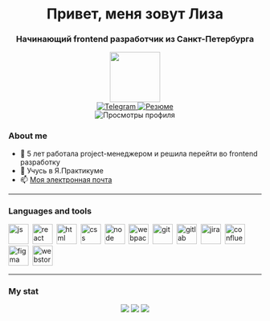 <div id="header" align="center">
	<h1>Привет, меня зовут Лиза</h1>
	<h3>Начинающий frontend разработчик из Санкт-Петербурга</h3>
  <img src="https://media.giphy.com/media/RN8FdaB6T1bkkI5n4I/giphy.gif" width="100"/>
</div>

<div id="social" align="center">
  <a href="https://t.me/liza_petkova">
    <img src="https://img.shields.io/badge/Telegram-blue?style=for-the-badge&logo=telegram&logoColor=white" alt="Telegram"/>
  </a>
  <a href="https://hh.ru/resume/059f8505ff0bcf88300039ed1f646338355a77">
    <img src="https://img.shields.io/badge/HeadHunter-red?style=for-the-badge&logo=hh&logoColor=white" alt="Резюме"/>
  </a>
</div>

<div id="counter" align="center">
  <img src="https://komarev.com/ghpvc/?username=lizapetkova&style=flat-square&color=blue" alt="Просмотры профиля"/>
</div>

### About me

- 📝 5 лет работала project-менеджером и решила перейти во frontend разработку
- 🌱 Учусь в Я.Практикуме
- 📫 [Моя электронная почта](mailto:lizapetkova@yandex.ru)

---

### Languages and tools

<img src="https://cdn.jsdelivr.net/gh/devicons/devicon/icons/javascript/javascript-original.svg" title="js" width="40" height="40"/>&nbsp;
<img src="https://cdn.jsdelivr.net/gh/devicons/devicon/icons/react/react-original.svg" title="react" width="40" height="40"/>&nbsp;
<img src="https://cdn.jsdelivr.net/gh/devicons/devicon/icons/html5/html5-original.svg" title="html" width="40" height="40"/>&nbsp;
<img src="https://cdn.jsdelivr.net/gh/devicons/devicon/icons/css3/css3-original.svg" title="css" width="40" height="40"/>&nbsp;
<img src="https://cdn.jsdelivr.net/gh/devicons/devicon/icons/nodejs/nodejs-original.svg" title="node" width="40" height="40"/>&nbsp;
<img src="https://cdn.jsdelivr.net/gh/devicons/devicon/icons/webpack/webpack-original.svg" title="webpack" width="40" height="40"/>&nbsp;
<img src="https://cdn.jsdelivr.net/gh/devicons/devicon/icons/git/git-plain.svg" title="git" width="40" height="40"/>&nbsp;
<img src="https://cdn.jsdelivr.net/gh/devicons/devicon/icons/gitlab/gitlab-original.svg" title="gitlab" width="40" height="40"/>&nbsp;
<img src="https://cdn.jsdelivr.net/gh/devicons/devicon/icons/jira/jira-original.svg" title="jira" width="40" height="40"/>&nbsp;
<img src="https://cdn.jsdelivr.net/gh/devicons/devicon/icons/confluence/confluence-original.svg" title="confluence" width="40" height="40"/>&nbsp;
<img src="https://cdn.jsdelivr.net/gh/devicons/devicon/icons/figma/figma-original.svg" title="figma" width="40" height="40"/>&nbsp;
<img src="https://cdn.jsdelivr.net/gh/devicons/devicon/icons/webstorm/webstorm-original.svg" title="webstorm" width="40" height="40"/>&nbsp;
<!--<img src="https://cdn.jsdelivr.net/gh/devicons/devicon/icons/typescript/typescript-original.svg" title="typescript" width="40" height="40"/>&nbsp;-->
<!--<img src="https://cdn.jsdelivr.net/gh/devicons/devicon/icons/redux/redux-original.svg" title="redux" width="40" height="40"/>&nbsp;-->

---    

### My stat
<div id="stat" align="center">
	<img src="https://github-profile-summary-cards.vercel.app/api/cards/profile-details?username=lizapetkova&theme=solarized"/>
	<img src="https://github-profile-summary-cards.vercel.app/api/cards/most-commit-language?username=lizapetkova&theme=solarized"/>
	<img src="https://github-profile-summary-cards.vercel.app/api/cards/stats?username=lizapetkova&theme=solarized"/>
</div>
